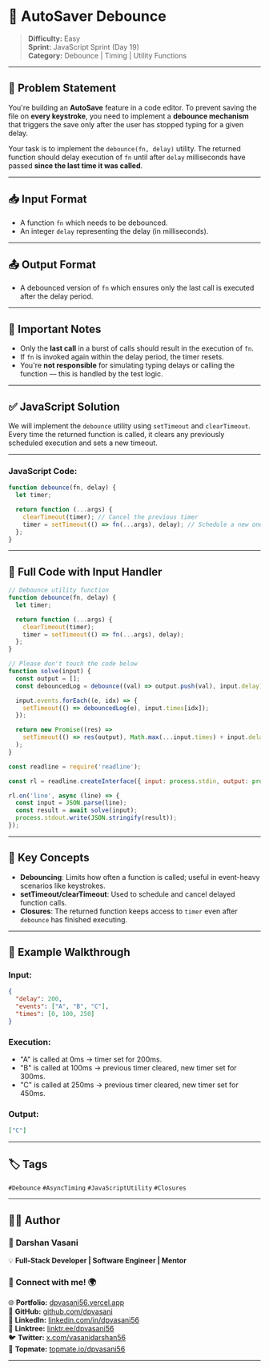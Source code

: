 # 💾 AutoSaver Debounce

> **Difficulty:** Easy  
> **Sprint:** JavaScript Sprint (Day 19)  
> **Category:** Debounce | Timing | Utility Functions

---

## 🧩 Problem Statement

You're building an **AutoSave** feature in a code editor. To prevent saving the file on **every keystroke**, you need to implement a **debounce mechanism** that triggers the save only after the user has stopped typing for a given delay.

Your task is to implement the `debounce(fn, delay)` utility. The returned function should delay execution of `fn` until after `delay` milliseconds have passed **since the last time it was called**.

---

## 📥 Input Format

- A function `fn` which needs to be debounced.
- An integer `delay` representing the delay (in milliseconds).

---

## 📤 Output Format

- A debounced version of `fn` which ensures only the last call is executed after the delay period.

---

## 📌 Important Notes

- Only the **last call** in a burst of calls should result in the execution of `fn`.
- If `fn` is invoked again within the delay period, the timer resets.
- You're **not responsible** for simulating typing delays or calling the function — this is handled by the test logic.

---

## ✅ JavaScript Solution

We will implement the `debounce` utility using `setTimeout` and `clearTimeout`. Every time the returned function is called, it clears any previously scheduled execution and sets a new timeout.

---

### JavaScript Code:

```js
function debounce(fn, delay) {
  let timer;

  return function (...args) {
    clearTimeout(timer); // Cancel the previous timer
    timer = setTimeout(() => fn(...args), delay); // Schedule a new one
  };
}
```

---

## 📜 Full Code with Input Handler

```js
// Debounce utility function
function debounce(fn, delay) {
  let timer;

  return function (...args) {
    clearTimeout(timer);
    timer = setTimeout(() => fn(...args), delay);
  };
}

// Please don't touch the code below
function solve(input) {
  const output = [];
  const debouncedLog = debounce((val) => output.push(val), input.delay);

  input.events.forEach((e, idx) => {
    setTimeout(() => debouncedLog(e), input.times[idx]);
  });

  return new Promise((res) =>
    setTimeout(() => res(output), Math.max(...input.times) + input.delay + 10)
  );
}

const readline = require('readline');

const rl = readline.createInterface({ input: process.stdin, output: process.stdout });

rl.on('line', async (line) => {
  const input = JSON.parse(line);
  const result = await solve(input);
  process.stdout.write(JSON.stringify(result));
});
```

---

## 🧠 Key Concepts

- **Debouncing**: Limits how often a function is called; useful in event-heavy scenarios like keystrokes.
- **setTimeout/clearTimeout**: Used to schedule and cancel delayed function calls.
- **Closures**: The returned function keeps access to `timer` even after `debounce` has finished executing.

---

## 🧪 Example Walkthrough

### Input:

```json
{
  "delay": 200,
  "events": ["A", "B", "C"],
  "times": [0, 100, 250]
}
```

### Execution:

- "A" is called at 0ms → timer set for 200ms.
- "B" is called at 100ms → previous timer cleared, new timer set for 300ms.
- "C" is called at 250ms → previous timer cleared, new timer set for 450ms.

### Output:

```json
["C"]
```

---

## 🏷️ Tags

`#Debounce` `#AsyncTiming` `#JavaScriptUtility` `#Closures`

---

## 👨‍💻 Author

### 🚀 **Darshan Vasani**  
💡 **Full-Stack Developer | Software Engineer | Mentor**

### 🔗 Connect with me! 🌍  
🌐 **Portfolio:** [dpvasani56.vercel.app](https://dpvasani56.vercel.app/)  
🐙 **GitHub:** [github.com/dpvasani](https://github.com/dpvasani)  
💼 **LinkedIn:** [linkedin.com/in/dpvasani56](https://linkedin.com/in/dpvasani56/)  
🌳 **Linktree:** [linktr.ee/dpvasani56](https://linktr.ee/dpvasani56)  
🐦 **Twitter:** [x.com/vasanidarshan56](https://x.com/vasanidarshan56)  
📢 **Topmate:** [topmate.io/dpvasani56](https://topmate.io/dpvasani56)

---

